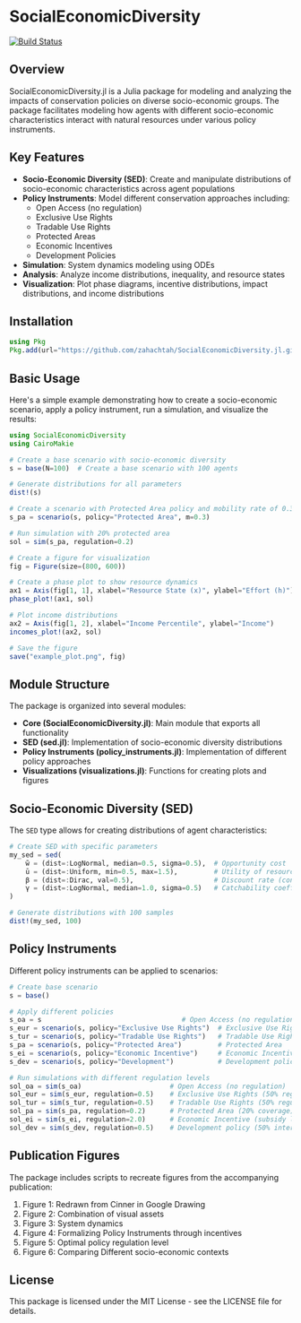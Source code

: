 # SocialEconomicDiversity

[![Build Status](https://github.com/zahachtah/SocialEconomicDiversity.jl/actions/workflows/CI.yml/badge.svg?branch=main)](https://github.com/zahachtah/SocialEconomicDiversity.jl/actions/workflows/CI.yml?query=branch%3Amain)

## Overview

SocialEconomicDiversity.jl is a Julia package for modeling and analyzing the impacts of conservation policies on diverse socio-economic groups. The package facilitates modeling how agents with different socio-economic characteristics interact with natural resources under various policy instruments.

## Key Features

- **Socio-Economic Diversity (SED)**: Create and manipulate distributions of socio-economic characteristics across agent populations
- **Policy Instruments**: Model different conservation approaches including:
  - Open Access (no regulation)
  - Exclusive Use Rights
  - Tradable Use Rights
  - Protected Areas
  - Economic Incentives
  - Development Policies
- **Simulation**: System dynamics modeling using ODEs
- **Analysis**: Analyze income distributions, inequality, and resource states
- **Visualization**: Plot phase diagrams, incentive distributions, impact distributions, and income distributions

## Installation

```julia
using Pkg
Pkg.add(url="https://github.com/zahachtah/SocialEconomicDiversity.jl.git")
```

## Basic Usage

Here's a simple example demonstrating how to create a socio-economic scenario, apply a policy instrument, run a simulation, and visualize the results:

```julia
using SocialEconomicDiversity
using CairoMakie

# Create a base scenario with socio-economic diversity
s = base(N=100)  # Create a base scenario with 100 agents

# Generate distributions for all parameters
dist!(s)

# Create a scenario with Protected Area policy and mobility rate of 0.3
s_pa = scenario(s, policy="Protected Area", m=0.3)

# Run simulation with 20% protected area
sol = sim(s_pa, regulation=0.2)

# Create a figure for visualization
fig = Figure(size=(800, 600))

# Create a phase plot to show resource dynamics
ax1 = Axis(fig[1, 1], xlabel="Resource State (x)", ylabel="Effort (h)")
phase_plot!(ax1, sol)

# Plot income distributions
ax2 = Axis(fig[1, 2], xlabel="Income Percentile", ylabel="Income")
incomes_plot!(ax2, sol)

# Save the figure
save("example_plot.png", fig)
```

## Module Structure

The package is organized into several modules:

- **Core (SocialEconomicDiversity.jl)**: Main module that exports all functionality
- **SED (sed.jl)**: Implementation of socio-economic diversity distributions
- **Policy Instruments (policy_instruments.jl)**: Implementation of different policy approaches
- **Visualizations (visualizations.jl)**: Functions for creating plots and figures

## Socio-Economic Diversity (SED)

The `SED` type allows for creating distributions of agent characteristics:

```julia
# Create SED with specific parameters
my_sed = sed(
    w̃ = (dist=:LogNormal, median=0.5, sigma=0.5),  # Opportunity cost
    ū = (dist=:Uniform, min=0.5, max=1.5),         # Utility of resource use
    β = (dist=:Dirac, val=0.5),                    # Discount rate (constant)
    γ = (dist=:LogNormal, median=1.0, sigma=0.5)   # Catchability coefficient
)

# Generate distributions with 100 samples
dist!(my_sed, 100)
```

## Policy Instruments

Different policy instruments can be applied to scenarios:

```julia
# Create base scenario
s = base()

# Apply different policies
s_oa = s                                   # Open Access (no regulation)
s_eur = scenario(s, policy="Exclusive Use Rights")  # Exclusive Use Rights 
s_tur = scenario(s, policy="Tradable Use Rights")   # Tradable Use Rights
s_pa = scenario(s, policy="Protected Area")         # Protected Area
s_ei = scenario(s, policy="Economic Incentive")     # Economic Incentive
s_dev = scenario(s, policy="Development")           # Development policy

# Run simulations with different regulation levels
sol_oa = sim(s_oa)                      # Open Access (no regulation)
sol_eur = sim(s_eur, regulation=0.5)    # Exclusive Use Rights (50% regulation)
sol_tur = sim(s_tur, regulation=0.5)    # Tradable Use Rights (50% regulation) 
sol_pa = sim(s_pa, regulation=0.2)      # Protected Area (20% coverage)
sol_ei = sim(s_ei, regulation=2.0)      # Economic Incentive (subsidy level 2.0)
sol_dev = sim(s_dev, regulation=0.5)    # Development policy (50% intervention)
```

## Publication Figures

The package includes scripts to recreate figures from the accompanying publication:

1. Figure 1: Redrawn from Cinner in Google Drawing
2. Figure 2: Combination of visual assets
3. Figure 3: System dynamics
4. Figure 4: Formalizing Policy Instruments through incentives
5. Figure 5: Optimal policy regulation level
6. Figure 6: Comparing Different socio-economic contexts

## License

This package is licensed under the MIT License - see the LICENSE file for details.